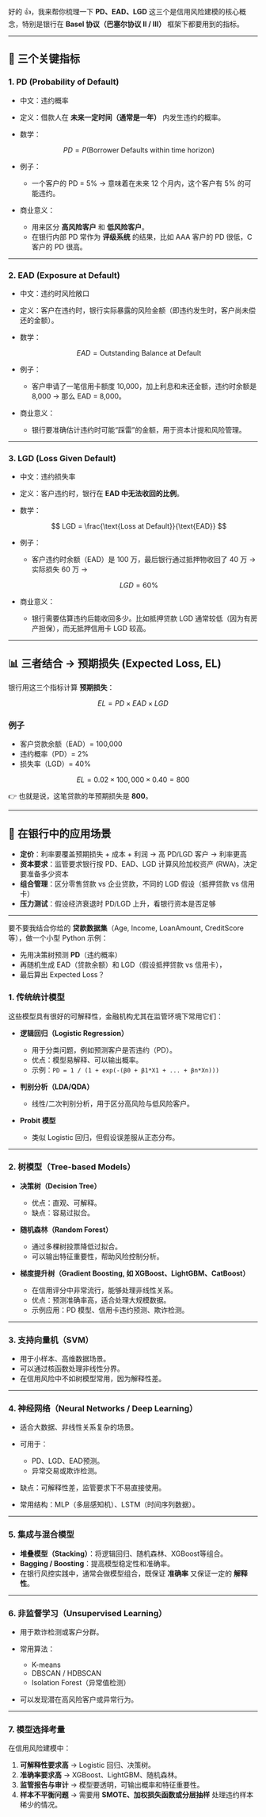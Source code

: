 好的 👍，我来帮你梳理一下 **PD、EAD、LGD** 这三个是信用风险建模的核心概念，特别是银行在 **Basel 协议（巴塞尔协议 II / III）** 框架下都要用到的指标。

---

## 📌 三个关键指标

### 1. **PD (Probability of Default)**

* 中文：违约概率
* 定义：借款人在 **未来一定时间（通常是一年）** 内发生违约的概率。
* 数学：

  $$
  PD = P(\text{Borrower Defaults within time horizon})
  $$
* 例子：

  * 一个客户的 PD = 5% → 意味着在未来 12 个月内，这个客户有 5% 的可能违约。
* 商业意义：

  * 用来区分 **高风险客户** 和 **低风险客户**。
  * 在银行内部 PD 常作为 **评级系统** 的结果，比如 AAA 客户的 PD 很低，C 客户的 PD 很高。

---

### 2. **EAD (Exposure at Default)**

* 中文：违约时风险敞口
* 定义：客户在违约时，银行实际暴露的风险金额（即违约发生时，客户尚未偿还的金额）。
* 数学：

  $$
  EAD = \text{Outstanding Balance at Default}
  $$
* 例子：

  * 客户申请了一笔信用卡额度 10,000，加上利息和未还金额，违约时余额是 8,000 → 那么 EAD = 8,000。
* 商业意义：

  * 银行要准确估计违约时可能“踩雷”的金额，用于资本计提和风险管理。

---

### 3. **LGD (Loss Given Default)**

* 中文：违约损失率
* 定义：客户违约时，银行在 **EAD 中无法收回的比例**。
* 数学：

  $$
  LGD = \frac{\text{Loss at Default}}{\text{EAD}}
  $$
* 例子：

  * 客户违约时余额（EAD）是 100 万，最后银行通过抵押物收回了 40 万 → 实际损失 60 万 →

  $$
  LGD = 60\% 
  $$
* 商业意义：

  * 银行需要估算违约后能收回多少。比如抵押贷款 LGD 通常较低（因为有房产担保），而无抵押信用卡 LGD 较高。

---

## 📊 三者结合 → 预期损失 (Expected Loss, EL)

银行用这三个指标计算 **预期损失**：

$$
EL = PD \times EAD \times LGD
$$

### 例子

* 客户贷款余额（EAD）= 100,000
* 违约概率（PD）= 2%
* 损失率（LGD）= 40%

$$
EL = 0.02 \times 100,000 \times 0.40 = 800
$$

👉 也就是说，这笔贷款的年预期损失是 **800**。

---

## 🏦 在银行中的应用场景

* **定价**：利率要覆盖预期损失 + 成本 + 利润 → 高 PD/LGD 客户 → 利率更高
* **资本要求**：监管要求银行按 PD、EAD、LGD 计算风险加权资产 (RWA)，决定要准备多少资本
* **组合管理**：区分零售贷款 vs 企业贷款，不同的 LGD 假设（抵押贷款 vs 信用卡）
* **压力测试**：假设经济衰退时 PD/LGD 上升，看银行资本是否足够

---

要不要我结合你给的 **贷款数据集**（Age, Income, LoanAmount, CreditScore 等），做一个小型 Python 示例：

* 先用决策树预测 **PD**（违约概率）
* 再随机生成 EAD（贷款余额）和 LGD（假设抵押贷款 vs 信用卡），
* 最后算出 Expected Loss？




### **1. 传统统计模型**

这些模型具有很好的可解释性，金融机构尤其在监管环境下常用它们：

* **逻辑回归（Logistic Regression）**

  * 用于分类问题，例如预测客户是否违约（PD）。
  * 优点：模型易解释、可以输出概率。
  * 示例：`PD = 1 / (1 + exp(-(β0 + β1*X1 + ... + βn*Xn)))`
* **判别分析（LDA/QDA）**

  * 线性/二次判别分析，用于区分高风险与低风险客户。
* **Probit 模型**

  * 类似 Logistic 回归，但假设误差服从正态分布。

---

### **2. 树模型（Tree-based Models）**

* **决策树（Decision Tree）**

  * 优点：直观、可解释。
  * 缺点：容易过拟合。
* **随机森林（Random Forest）**

  * 通过多棵树投票降低过拟合。
  * 可以输出特征重要性，帮助风险控制分析。
* **梯度提升树（Gradient Boosting, 如 XGBoost、LightGBM、CatBoost）**

  * 在信用评分中非常流行，能够处理非线性关系。
  * 优点：预测准确率高，适合处理大规模数据。
  * 示例应用：PD 模型、信用卡违约预测、欺诈检测。

---

### **3. 支持向量机（SVM）**

* 用于小样本、高维数据场景。
* 可以通过核函数处理非线性分界。
* 在信用风险中不如树模型常用，因为解释性差。

---

### **4. 神经网络（Neural Networks / Deep Learning）**

* 适合大数据、非线性关系复杂的场景。
* 可用于：

  * PD、LGD、EAD预测。
  * 异常交易或欺诈检测。
* 缺点：可解释性差，监管要求下不易直接使用。
* 常用结构：MLP（多层感知机）、LSTM（时间序列数据）。

---

### **5. 集成与混合模型**

* **堆叠模型（Stacking）**：将逻辑回归、随机森林、XGBoost等组合。
* **Bagging / Boosting**：提高模型稳定性和准确率。
* 在银行风控实践中，通常会做模型组合，既保证 **准确率** 又保证一定的 **解释性**。

---

### **6. 非监督学习（Unsupervised Learning）**

* 用于欺诈检测或客户分群。
* 常用算法：

  * K-means
  * DBSCAN / HDBSCAN
  * Isolation Forest（异常值检测）
* 可以发现潜在高风险客户或异常行为。

---

### **7. 模型选择考量**

在信用风险建模中：

1. **可解释性要求高** → Logistic 回归、决策树。
2. **准确率要求高** → XGBoost、LightGBM、随机森林。
3. **监管报告与审计** → 模型要透明，可输出概率和特征重要性。
4. **样本不平衡问题** → 需要用 **SMOTE、加权损失函数或分层抽样** 处理违约样本稀少的情况。

